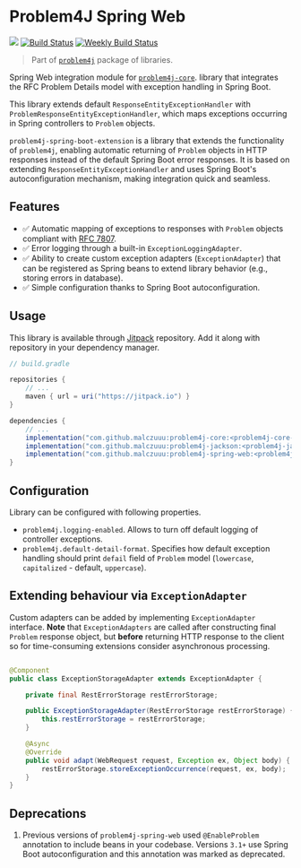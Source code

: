 # Problem4J Spring Web

[![](https://jitpack.io/v/malczuuu/problem4j-spring-web.svg)](https://jitpack.io/#malczuuu/problem4j-spring-web)
[![Build Status](https://github.com/malczuuu/problem4j-spring-web/actions/workflows/gradle.yml/badge.svg)](https://github.com/malczuuu/problem4j-spring-web/actions/workflows/gradle.yml)
[![Weekly Build Status](https://github.com/malczuuu/problem4j-spring-web/actions/workflows/gradle-weekly.yml/badge.svg)](https://github.com/malczuuu/problem4j-spring-web/actions/workflows/gradle-weekly.yml)

> Part of [`problem4j`][problem4j] package of libraries.

Spring Web integration module for [`problem4j-core`][problem4j-core]. library that integrates the RFC Problem Details
model with exception handling in Spring Boot.

This library extends default `ResponseEntityExceptionHandler` with `ProblemResponseEntityExceptionHandler`, which maps
exceptions occurring in Spring controllers to `Problem` objects.

`problem4j-spring-boot-extension` is a library that extends the functionality of `problem4j`, enabling automatic
returning of `Problem` objects in HTTP responses instead of the default Spring Boot error responses. It is based on
extending `ResponseEntityExceptionHandler` and uses Spring Boot's autoconfiguration mechanism, making integration quick
and seamless.

## Features

- ✅ Automatic mapping of exceptions to responses with `Problem` objects compliant with [RFC 7807][rfc7807].
- ✅ Error logging through a built-in `ExceptionLoggingAdapter`.
- ✅ Ability to create custom exception adapters (`ExceptionAdapter`) that can be registered as Spring beans to extend
  library behavior (e.g., storing errors in database).
- ✅ Simple configuration thanks to Spring Boot autoconfiguration.

## Usage

This library is available through [Jitpack][jitpack] repository. Add it along with repository in your dependency
manager.

```groovy
// build.gradle

repositories {
    // ...
    maven { url = uri("https://jitpack.io") }
}

dependencies {
    // ...
    implementation("com.github.malczuuu:problem4j-core:<problem4j-core-version>")
    implementation("com.github.malczuuu:problem4j-jackson:<problem4j-jackson-version>")
    implementation("com.github.malczuuu:problem4j-spring-web:<problem4j-spring-web-version>")
}
```

## Configuration

Library can be configured with following properties.

* `problem4j.logging-enabled`. Allows to turn off default logging of controller exceptions.
* `problem4j.default-detail-format`. Specifies how default exception handling should print `defail` field of `Problem`
  model (`lowercase`, `capitalized` - default, `uppercase`).

## Extending behaviour via `ExceptionAdapter`

Custom adapters can be added by implementing `ExceptionAdapter` interface. **Note** that `ExceptionAdapters` are called
after constructing final `Problem` response object, but **before** returning HTTP response to the client so for
time-consuming extensions consider asynchronous processing.

```java

@Component
public class ExceptionStorageAdapter extends ExceptionAdapter {

    private final RestErrorStorage restErrorStorage;

    public ExceptionStorageAdapter(RestErrorStorage restErrorStorage) {
        this.restErrorStorage = restErrorStorage;
    }

    @Async
    @Override
    public void adapt(WebRequest request, Exception ex, Object body) {
        restErrorStorage.storeExceptionOccurrence(request, ex, body);
    }
}

```

## Deprecations

1. Previous versions of `problem4j-spring-web` used `@EnableProblem` annotation to include beans in your codebase.
   Versions `3.1+` use Spring Boot autoconfiguration and this annotation was marked as deprecated.

[rfc7807]: https://datatracker.ietf.org/doc/html/rfc7807

[problem4j]: https://github.com/malczuuu/problem4j

[problem4j-core]: https://github.com/malczuuu/problem4j-core

[jitpack]: https://jitpack.io/#malczuuu/problem4j-spring-web
